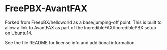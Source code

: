 FreePBX-AvantFAX
==================

Forked from FreepBX/helloworld as a base/jumping-off point.  This is built to allow a link to AvantFAX as part of the IncredibleFAX/IncrediblePBX setup on Ubuntu14.

See the file README for license info and additional information.
